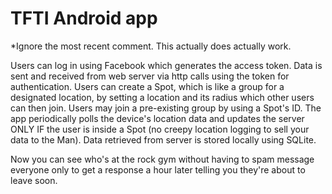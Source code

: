 # TFTI Android app

*Ignore the most recent comment. This actually does actually work.

Users can log in using Facebook which generates the access token. Data is sent and received from web server via http calls using the token for authentication. Users can create a Spot, which is like a group for a designated location, by setting a location and its radius which other users can then join. Users may join a pre-existing group by using a Spot's ID. The app periodically polls the device's location data and updates the server ONLY IF the user is inside a Spot (no creepy location logging to sell your data to the Man). Data retrieved from server is stored locally using SQLite.

Now you can see who's at the rock gym without having to spam message everyone only to get a response a hour later telling you they're about to leave soon.

